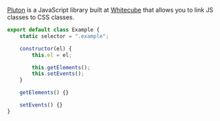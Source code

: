 <a href="https://github.com/whitecube/pluton/tree/vite" target="_blank">Pluton</a> is a JavaScript library built at <a href="https://whitecube.be" target="_blank">Whitecube</a> that allows you to link JS classes to CSS classes.

```js
export default class Example {
    static selector = ".example";

    constructor(el) {
        this.el = el;

        this.getElements();
        this.setEvents();
    }

    getElements() {}

    setEvents() {}
}
```
